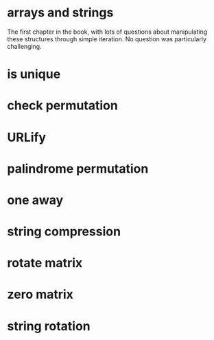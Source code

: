 # arrays and strings
The first chapter in the book, with lots of questions about manipulating these structures through simple iteration. No question was particularly challenging.

# is unique

# check permutation

# URLify

# palindrome permutation

# one away

# string compression

# rotate matrix

# zero matrix

# string rotation